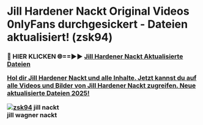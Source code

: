 # Jill Hardener Nackt Original Videos 0nlyFans durchgesickert - Dateien aktualisiert! (zsk94)

<h3>🔴 HIER KLICKEN 🌐==►► <a href="https://tinyurl.com/h6vf6nb8" rel="nofollow">Jill Hardener Nackt Aktualisierte Dateien

Hol dir Jill Hardener Nackt und alle Inhalte. Jetzt kannst du auf alle Videos und Bilder von Jill Hardener Nackt zugreifen. Neue aktualisierte Dateien 2025!

[![zsk94](https://i.imgur.com/sD4kR3V.gif)](https://tinyurl.com/h6vf6nb8)
jill nackt<br>
jill wagner nackt
